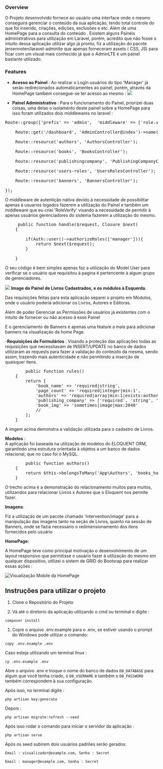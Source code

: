 ### Overview

O Projeto desenvolvido fornece ao usuário uma interface onde o mesmo conseguirá gerenciar o conteúdo da sua aplicação, tendo total controle do que foi inserido, criações, edições, exclusões e etc. Além de uma HomePage para a consulta do conteúdo .
Existem alguns Painéis administrativos para utilização em Laravel, porém, acredito que não fosse o intuito dessa aplicação utilizar algo já pronto, fiz a utilização do pacote  jeroennoten/laravel-adminlte que apenas forneceram assets ( CSS, JS) para ficar com um visual mais conhecido já que o AdminLTE é um painel bastante utilizado.


### Features

- **Acesso ao Painel** :
	Ao realizar o Login usuários do tipo 'Manager' já serão redirecionados automaticamentes ao painel, porém, através da HomePage também consegue-se ter acesso ao mesmo :
![](https://i.ibb.co/njJHZ46/painel-acesso.png)


- **Painel Administrativo** : Para o funcionamento do Painel, priorizei duas coisas, uma delas o isolamento deste painel sobre a HomePage para isso foram utilizados dois middlewares no laravel :

<pre>
Route::group(['prefix' => 'admin',  'middleware' => ['role.verify', 'auth']], function () {

    Route::get('/dashboard', 'AdminController@index')->name('admin.dashboard');

    Route::resource('authors', 'AuthorsController');

    Route::resource('books', 'BooksController');

    Route::resource('publishingcompany', 'PublishingCompanyController');

    Route::resource('users-roles', 'UsersRolesController');

    Route::resource('banners', 'BannersController');

});
</pre>

O middleware de autentição nativa devido à necessidade de possibilitar apenas à usuarios logados fazerem a utilização do Painel e também um middleware que eu criei 'RoleVerify' visando a necessidade de permitir à apenas usuários
gerenciadores do sistema fazerem a utilização do mesmo.

<pre>
	 public function handle($request, Closure $next)
    {
      
        if(Auth::user()->authorizeRoles(['manager'])){
            return $next($request);
        }
        
    }
</pre>

O seu código é bem simples apenas faz a utilização do Model User para verificar se o usuário que requisitou à pagina é pertencente à algum grupo de gerenciadores.

![](https://i.ibb.co/3cgM5BJ/modulos.png)
**Image do Painel de Livros Cadastrados, e os módulos à  Esquerda.**



Das requisições feitas para esta aplicação separei o projeto em Módulos, onde o usuário poderia adicionar os Livros, Autores e Editoras.

Além de poder Gerenciar as Permissões de usuários já existentes com o intuito de fornecer ou não acesso à esse Painel

E o gerenciamento de Banners é apenas uma feature a mais para adicionar banners na visualização da home Page.

-**Requisições de Formulários** :
Visando a proteção das aplicações todas as requisições que necessitavam de INSERT/UPDATE no banco de dados utilizaram as requests para fazer a validação do conteúdo da mesma, sendo assim, trazendo mais autenticidade e não permitindo a inserção de quaisquer itens.

<pre>
	    public function rules()
    {
        return [
            'book_name' => 'required|string',
            'page_count' => 'required|integer|min:1',
            'authors' => 'required|array|min:1|exists:author,id',
            'publishing_company' => ['required', 'string', 'exists:publishing_company,id'],
            'book_img' => 'sometimes|image|max:2048'
            //
        ];
    }
</pre>

A imgem acima demonstra a validação utilizada para o cadastro de Livros.

 **Modelos** :  
 A aplicação foi baseada na utilização de modelos do ELOQUENT ORM, garantindo uma estrutura orientada à objetos a um banco de dados relacional, que no caso foi o MySQL.

<pre>
	    public function authors()
    {       
        return $this->belongsToMany('App\Authors', 'books_has_authors', 'book_id', 'author_id')->withTimestamps();
    }
</pre>

O trecho acima é a demonstração do relacionamento muitos para muitos, utilizandos para relacionar Livros x Autores que o Eloquent nos permite fazer.

 **Imagens**:  

Fiz a utilização de um pacote chamado 'intervention/image' para a manipulação das imagens tanto na seção de Livros, quanto na sessão de Banners, onde se fazia necessàrio o redimensionamento dos itens fornecidos pelo usuário

**HomePage:**

A HomePage teve como principal motivação o desenvolvimento de um layout responsivo que permitisse o usuário fazer à utilização do mesmo em qualquer dispositivo, utilizei o sistem de GRID do Bootsrap para realizar essas ações :

![Visualização Mobile da HomePage](https://i.ibb.co/5jYjr6Z/mob-view.png "Visualização Mobile da HomePage")


Instruções para utilizar o projeto
-------------
1.  Clone o Repositório do Projeto

1.  Vá até o diretorio da aplicação utilizando o cmd ou terminal e digite :
```
composer install
```
1.  Copie o arquivo .env.example para o .env, se estiver usando o prompt do Windows pode utilizar o comando:

```
copy .env.example .env
```
Caso esteja utilizando um terminal linux :

```
cp .env.example .env
```

Abre o arquivo .env e troque o nome do banco de dados `DB_DATABASE` para algum que você tenha criado, o `DB_USERNAME`  e também o `DB_PASSWORD`  também correspondem à sua configuração.

Após isso, no terminal digite :

```
php artisan key:generate
```
Depois :
```
php artisan migrate:refresh --seed
```

Após isso rodar o comando para iniciar o servidor da aplicação :
```
php artisan serve
```

Após os seed subirem dois usuários padrões serão gerados:

`Email : visualizador@example.com, Senha : Secret` 

`Email : manager@example.com, Senha : Secret` 
